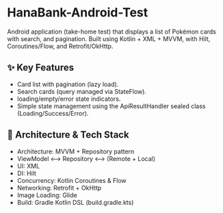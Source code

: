 # HanaBank-Android-Test
Android application (take-home test) that displays a list of Pokémon cards with search, and pagination. Built using Kotlin + XML + MVVM, with Hilt, Coroutines/Flow, and Retrofit/OkHttp.

## ✨ Key Features
- Card list with pagination (lazy load).
- Search cards (query managed via StateFlow).
- loading/empty/error state indicators.
- Simple state management using the ApiResultHandler sealed class (Loading/Success/Error).

## 🧱 Architecture & Tech Stack
- Architecture: MVVM + Repository pattern
- ViewModel ⟷ Repository ⟷ (Remote + Local)
- UI: XML
- DI: Hilt
- Concurrency: Kotlin Coroutines & Flow
- Networking: Retrofit + OkHttp
- Image Loading: Glide
- Build: Gradle Kotlin DSL (build.gradle.kts)
